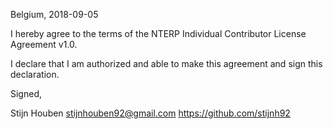Belgium, 2018-09-05

I hereby agree to the terms of the NTERP Individual Contributor License
Agreement v1.0.

I declare that I am authorized and able to make this agreement and sign this
declaration.

Signed,

Stijn Houben stijnhouben92@gmail.com https://github.com/stijnh92
